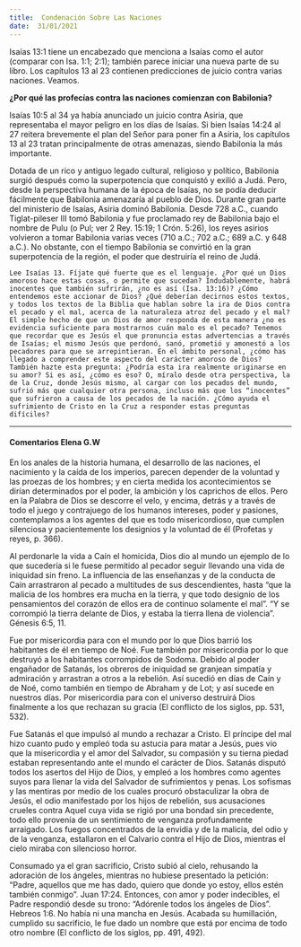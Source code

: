 ```yaml
---
title:  Condenación Sobre Las Naciones 
date:  31/01/2021
---
```


Isaías 13:1 tiene un encabezado que menciona a Isaías como el autor (comparar con Isa. 1:1; 2:1); también parece iniciar una nueva parte de su libro. Los capítulos 13 al 23 contienen predicciones de juicio contra varias naciones. Veamos.

**¿Por qué las profecías contra las naciones comienzan con Babilonia?**

Isaías 10:5 al 34 ya había anunciado un juicio contra Asiria, que representaba el mayor peligro en los días de Isaías. Si bien Isaías 14:24 al 27 reitera brevemente el plan del Señor para poner fin a Asiria, los capítulos 13 al 23 tratan principalmente de otras amenazas, siendo Babilonia la más importante.

Dotada de un rico y antiguo legado cultural, religioso y político, Babilonia surgió después como la superpotencia que conquistó y exilió a Judá. Pero, desde la perspectiva humana de la época de Isaías, no se podía deducir fácilmente que Babilonia amenazaría al pueblo de Dios. Durante gran parte del ministerio de Isaías, Asiria dominó Babilonia. Desde 728 a.C., cuando Tiglat-pileser III tomó Babilonia y fue proclamado rey de Babilonia bajo el nombre de Pulu (o Pul; ver 2 Rey. 15:19; 1 Crón. 5:26), los reyes asirios volvieron a tomar Babilonia varias veces (710 a.C.; 702 a.C.; 689 a.C. y 648 a.C.). No obstante, con el tiempo Babilonia se convirtió en la gran superpotencia de la región, el poder que destruiría el reino de Judá.

`Lee Isaías 13. Fíjate qué fuerte que es el lenguaje. ¿Por qué un Dios amoroso hace estas cosas, o permite que sucedan? Indudablemente, habrá inocentes que también sufrirán, ¿no es así (Isa. 13:16)? ¿Cómo entendemos este accionar de Dios? ¿Qué deberían decirnos estos textos, y todos los textos de la Biblia que hablan sobre la ira de Dios contra el pecado y el mal, acerca de la naturaleza atroz del pecado y el mal? El simple hecho de que un Dios de amor responda de esta manera ¿no es evidencia suficiente para mostrarnos cuán malo es el pecado? Tenemos que recordar que es Jesús el que pronuncia estas advertencias a través de Isaías; el mismo Jesús que perdonó, sanó, prometió y amonestó a los pecadores para que se arrepintieran. En el ámbito personal, ¿cómo has llegado a comprender este aspecto del carácter amoroso de Dios? También hazte esta pregunta: ¿Podría esta ira realmente originarse en su amor? Si es así, ¿cómo es eso? O, míralo desde otra perspectiva, la de la Cruz, donde Jesús mismo, al cargar con los pecados del mundo, sufrió más que cualquier otra persona, incluso más que los “inocentes” que sufrieron a causa de los pecados de la nación. ¿Cómo ayuda el sufrimiento de Cristo en la Cruz a responder estas preguntas difíciles?`

---

#### Comentarios Elena G.W

En los anales de la historia humana, el desarrollo de las naciones, el nacimiento y la caída de los imperios, parecen depender de la voluntad y las proezas de los hombres; y en cierta medida los acontecimientos se dirían determinados por el poder, la ambición y los caprichos de ellos. Pero en la Palabra de Dios se descorre el velo, y encima, detrás y a través de todo el juego y contrajuego de los humanos intereses, poder y pasiones, contemplamos a los agentes del que es todo misericordioso, que cumplen silenciosa y pacientemente los designios y la voluntad de él (Profetas y reyes, p. 366).

Al perdonarle la vida a Caín el homicida, Dios dio al mundo un ejemplo de lo que sucedería si le fuese permitido al pecador seguir llevando una vida de iniquidad sin freno. La influencia de las enseñanzas y de la conducta de Caín arrastraron al pecado a multitudes de sus descendientes, hasta “que la malicia de los hombres era mucha en la tierra, y que todo designio de los pensamientos del corazón de ellos era de continuo solamente el mal”. “Y se corrompió la tierra delante de Dios, y estaba la tierra llena de violencia”. Génesis 6:5, 11.

Fue por misericordia para con el mundo por lo que Dios barrió los habitantes de él en tiempo de Noé. Fue también por misericordia por lo que destruyó a los habitantes corrompidos de Sodoma. Debido al poder engañador de Satanás, los obreros de iniquidad se granjean simpatía y admiración y arrastran a otros a la rebelión. Así sucedió en días de Caín y de Noé, como también en tiempo de Abraham y de Lot; y así sucede en nuestros días. Por misericordia para con el universo destruirá Dios finalmente a los que rechazan su gracia (El conflicto de los siglos, pp. 531, 532).

Fue Satanás el que impulsó al mundo a rechazar a Cristo. El príncipe del mal hizo cuanto pudo y empleó toda su astucia para matar a Jesús, pues vio que la misericordia y el amor del Salvador, su compasión y su tierna piedad estaban representando ante el mundo el carácter de Dios. Satanás disputó todos los asertos del Hijo de Dios, y empleó a los hombres como agentes suyos para llenar la vida del Salvador de sufrimientos y penas. Los sofismas y las mentiras por medio de los cuales procuró obstaculizar la obra de Jesús, el odio manifestado por los hijos de rebelión, sus acusaciones crueles contra Aquel cuya vida se rigió por una bondad sin precedente, todo ello provenía de un sentimiento de venganza profundamente arraigado. Los fuegos concentrados de la envidia y de la malicia, del odio y de la venganza, estallaron en el Calvario contra el Hijo de Dios, mientras el cielo miraba con silencioso horror.

Consumado ya el gran sacrificio, Cristo subió al cielo, rehusando la adoración de los ángeles, mientras no hubiese presentado la petición: “Padre, aquellos que me has dado, quiero que donde yo estoy, ellos estén también conmigo”. Juan 17:24. Entonces, con amor y poder indecibles, el Padre respondió desde su trono: “Adórenle todos los ángeles de Dios”. Hebreos 1:6. No había ni una mancha en Jesús. Acabada su humillación, cumplido su sacrificio, le fue dado un nombre que está por encima de todo otro nombre (El conflicto de los siglos, pp. 491, 492).